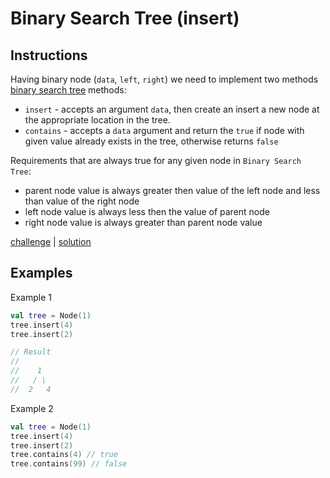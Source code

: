 # Binary Search Tree (insert)

## Instructions

Having binary node (`data`, `left`, `right`) we need to implement two methods
[binary search tree](https://en.wikipedia.org/wiki/Binary_search_tree) methods:
- `insert` - accepts an argument `data`, then create an insert a new node at the
appropriate location in the tree.
- `contains` - accepts a `data` argument and return the `true` if node with given value already exists in the tree, otherwise returns `false`

Requirements that are always true for any given node in `Binary Search Tree`:
- parent node value is always greater then value of the left node and less than value of the right node
- left node value is always less then the value of parent node
- right node value is always greater than parent node value

[challenge](challenge.kt) | [solution](solution.kt)

## Examples

Example 1

```kotlin
val tree = Node(1)
tree.insert(4)
tree.insert(2)

// Result
//
//    1
//   / \
//  2   4
```

Example 2

```kotlin
val tree = Node(1)
tree.insert(4)
tree.insert(2)
tree.contains(4) // true
tree.contains(99) // false
```

